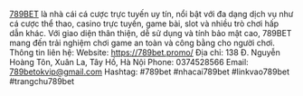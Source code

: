 <a href="https://789bet.promo/">789BET</a> là nhà cái cá cược trực tuyến uy tín, nổi bật với đa dạng dịch vụ như cá cược thể thao, casino trực tuyến, game bài, slot và nhiều trò chơi hấp dẫn khác. Với giao diện thân thiện, dễ sử dụng và tính bảo mật cao, 789BET mang đến trải nghiệm chơi game an toàn và công bằng cho người chơi. Thông tin liên hệ: Website: https://789bet.promo/ Địa chỉ: 138 Đ. Nguyễn Hoàng Tôn, Xuân La, Tây Hồ, Hà Nội Phone: 0374528566 Email: 789betokvip@gmail.com Hashtag: #789bet #nhacai789bet #linkvao789bet #trangchu789bet